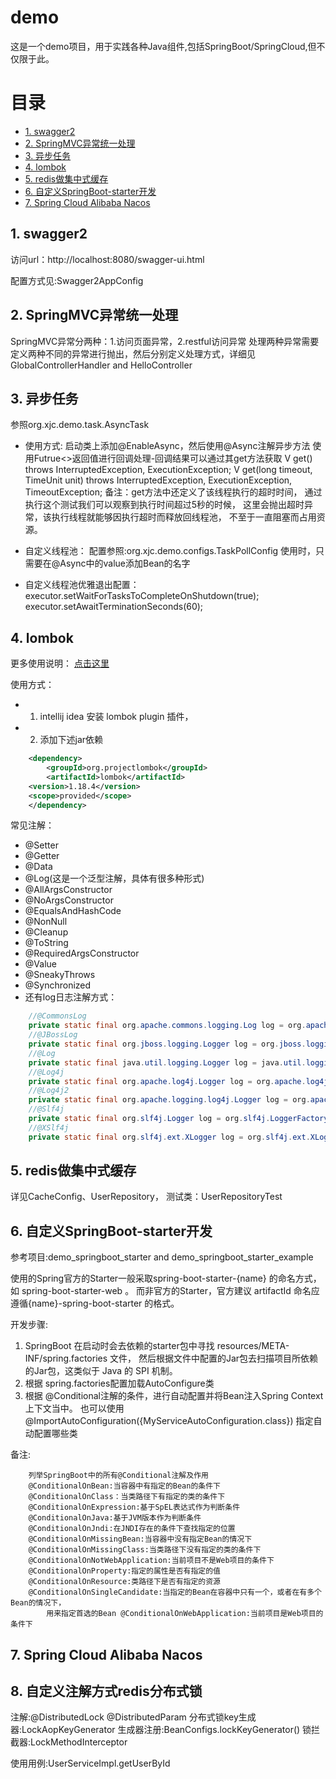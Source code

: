 # demo
这是一个demo项目，用于实践各种Java组件,包括SpringBoot/SpringCloud,但不仅限于此。
# 目录
- [1. swagger2](#1-swagger2)
- [2. SpringMVC异常统一处理](#2-springmvc异常统一处理)
- [3. 异步任务](#3-异步任务)
- [4. lombok](#4-lombok)
- [5. redis做集中式缓存](#5-redis做集中式缓存)
- [6. 自定义SpringBoot-starter开发](#6-自定义springboot-starter开发)
- [7. Spring Cloud Alibaba Nacos](#7-spring_cloud_alibaba_nacos)
## 1. swagger2

访问url：http://localhost:8080/swagger-ui.html

配置方式见:Swagger2AppConfig

## 2. SpringMVC异常统一处理

SpringMVC异常分两种：1.访问页面异常，2.restful访问异常
处理两种异常需要定义两种不同的异常进行抛出，然后分别定义处理方式，详细见GlobalControllerHandler and HelloController

## 3. 异步任务

参照org.xjc.demo.task.AsyncTask

* 使用方式:
    启动类上添加@EnableAsync，然后使用@Async注解异步方法
    使用Futrue<>返回值进行回调处理-回调结果可以通过其get方法获取
        V get() throws InterruptedException, ExecutionException;
        V get(long timeout, TimeUnit unit)
            throws InterruptedException, ExecutionException, TimeoutException;
    备注：get方法中还定义了该线程执行的超时时间，
        通过执行这个测试我们可以观察到执行时间超过5秒的时候，
        这里会抛出超时异常，该执行线程就能够因执行超时而释放回线程池，
        不至于一直阻塞而占用资源。

* 自定义线程池：
    配置参照:org.xjc.demo.configs.TaskPollConfig
    使用时，只需要在@Async中的value添加Bean的名字

* 自定义线程池优雅退出配置：
    executor.setWaitForTasksToCompleteOnShutdown(true);
    executor.setAwaitTerminationSeconds(60);    

## 4. lombok

更多使用说明：
[点击这里](https://www.jianshu.com/p/365ea41b3573)

使用方式：
- 1. intellij idea 安装 lombok plugin 插件， 
- 2. 添加下述jar依赖
```xml
    <dependency>
        <groupId>org.projectlombok</groupId>
        <artifactId>lombok</artifactId>
    <version>1.18.4</version>
    <scope>provided</scope>
    </dependency>
```                   
常见注解：
* @Setter
* @Getter
* @Data
* @Log(这是一个泛型注解，具体有很多种形式)
* @AllArgsConstructor
* @NoArgsConstructor
* @EqualsAndHashCode
* @NonNull
* @Cleanup
* @ToString
* @RequiredArgsConstructor
* @Value
* @SneakyThrows
* @Synchronized
* 还有log日志注解方式：
```java
    //@CommonsLog
    private static final org.apache.commons.logging.Log log = org.apache.commons.logging.LogFactory.getLog(LogExample.class);
    //@JBossLog
    private static final org.jboss.logging.Logger log = org.jboss.logging.Logger.getLogger(LogExample.class);
    //@Log
    private static final java.util.logging.Logger log = java.util.logging.Logger.getLogger(LogExample.class.getName());
    //@Log4j
    private static final org.apache.log4j.Logger log = org.apache.log4j.Logger.getLogger(LogExample.class);
    //@Log4j2
    private static final org.apache.logging.log4j.Logger log = org.apache.logging.log4j.LogManager.getLogger(LogExample.class);
    //@Slf4j
    private static final org.slf4j.Logger log = org.slf4j.LoggerFactory.getLogger(LogExample.class);
    //@XSlf4j
    private static final org.slf4j.ext.XLogger log = org.slf4j.ext.XLoggerFactory.getXLogger(LogExample.class);
```                                                                                                                             
## 5. redis做集中式缓存
详见CacheConfig、UserRepository， 测试类：UserRepositoryTest

## 6. 自定义SpringBoot-starter开发

参考项目:demo_springboot_starter and demo_springboot_starter_example

使用的Spring官方的Starter一般采取spring-boot-starter-{name} 的命名方式，如 spring-boot-starter-web 。
    而非官方的Starter，官方建议 artifactId 命名应遵循{name}-spring-boot-starter 的格式。

开发步骤:
1. SpringBoot 在启动时会去依赖的starter包中寻找 resources/META-INF/spring.factories 文件，
    然后根据文件中配置的Jar包去扫描项目所依赖的Jar包，这类似于 Java 的 SPI 机制。
2. 根据 spring.factories配置加载AutoConfigure类
3. 根据 @Conditional注解的条件，进行自动配置并将Bean注入Spring Context 上下文当中。
    也可以使用@ImportAutoConfiguration({MyServiceAutoConfiguration.class}) 指定自动配置哪些类

备注:
```text
    列举SpringBoot中的所有@Conditional注解及作用
    @ConditionalOnBean:当容器中有指定的Bean的条件下  
    @ConditionalOnClass：当类路径下有指定的类的条件下  
    @ConditionalOnExpression:基于SpEL表达式作为判断条件  
    @ConditionalOnJava:基于JVM版本作为判断条件  
    @ConditionalOnJndi:在JNDI存在的条件下查找指定的位置  
    @ConditionalOnMissingBean:当容器中没有指定Bean的情况下  
    @ConditionalOnMissingClass:当类路径下没有指定的类的条件下  
    @ConditionalOnNotWebApplication:当前项目不是Web项目的条件下  
    @ConditionalOnProperty:指定的属性是否有指定的值  
    @ConditionalOnResource:类路径下是否有指定的资源  
    @ConditionalOnSingleCandidate:当指定的Bean在容器中只有一个，或者在有多个Bean的情况下，
        用来指定首选的Bean @ConditionalOnWebApplication:当前项目是Web项目的条件下  
```
## 7. Spring Cloud Alibaba Nacos

## 8. 自定义注解方式redis分布式锁
注解:@DistributedLock @DistributedParam
分布式锁key生成器:LockAopKeyGenerator
生成器注册:BeanConfigs.lockKeyGenerator()
锁拦截器:LockMethodInterceptor

使用用例:UserServiceImpl.getUserById
